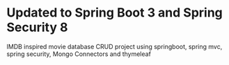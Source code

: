 # Updated to Spring Boot 3 and Spring Security 8
IMDB inspired movie database CRUD project using springboot, spring mvc, spring security, Mongo Connectors and thymeleaf


